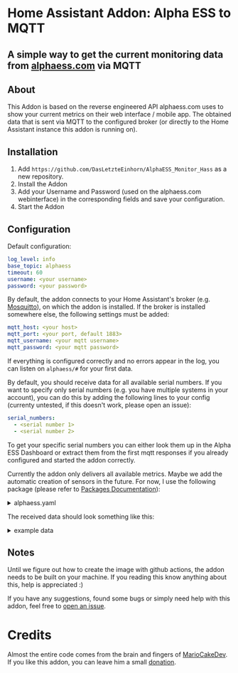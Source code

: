 # Home Assistant Addon: Alpha ESS to MQTT
## A simple way to get the current monitoring data from [alphaess.com](https://alphaess.com) via MQTT

## About

This Addon is based on the reverse engineered API alphaess.com uses to show your current metrics on their web interface / mobile app. The obtained data that is sent via MQTT to the configured broker (or directly to the Home Assistant instance this addon is running on).

## Installation

1. Add `https://github.com/DasLetzteEinhorn/AlphaESS_Monitor_Hass` as a new repository.
2. Install the Addon
3. Add your Username and Password (used on the alphaess.com webinterface) in the corresponding fields and save your configuration.
4. Start the Addon

## Configuration

Default configuration:

```yaml
log_level: info
base_topic: alphaess
timeout: 60
username: <your username>
password: <your password>
```

By default, the addon connects to your Home Assistant's broker (e.g. [Mosquitto](https://github.com/home-assistant/addons/blob/master/mosquitto/DOCS.md)), on which the addon is installed. If the broker is installed somewhere else, the following settings must be added:

```yaml
mqtt_host: <your host>
mqtt_port: <your port, default 1883>
mqtt_username: <your mqtt username>
mqtt_password: <your mqtt password>
```

If everything is configured correctly and no errors appear in the log, you can listen on `alphaess/#` for your first data.

By default, you should receive data for all available serial numbers. If you want to specify only serial numbers (e.g. you have multiple systems in your account), you can do this by adding the following lines to your config (currenty untested, if this doesn't work, please open an issue):

```yaml
serial_numbers:
  - <serial number 1>
  - <serial number 2>
```

To get your specific serial numbers you can either look them up in the Alpha ESS Dashboard or extract them from the first mqtt responses if you already configured and started the addon correctly.

Currently the addon only delivers all available metrics. Maybe we add the automatic creation of sensors in the future. For now, I use the following package (please refer to  [Packages Documentation](https://www.home-assistant.io/docs/configuration/packages/)):

<details>
  <summary>alphaess.yaml</summary>

```yaml
sensor:

  - platform: mqtt
    name: "Solar Grid I/O L1"
    icon: mdi:transmission-tower
    state_topic: "alphaess/<serial number>"
    unit_of_measurement: 'W'
    value_template: "{{ value_json.pmeter_l1 }}"
  
  - platform: mqtt
    name: "Solar Grid I/O L2"
    icon: mdi:transmission-tower
    state_topic: "alphaess/<serial number>"
    unit_of_measurement: 'W'
    value_template: "{{ value_json.pmeter_l2 }}"

  - platform: mqtt
    name: "Solar Grid I/O L3"
    icon: mdi:transmission-tower
    state_topic: "alphaess/<serial number>"
    unit_of_measurement: 'W'
    value_template: "{{ value_json.pmeter_l3 }}"

  - platform: template
    sensors:
      solar_grid_i_o_total:
        friendly_name: "Solar Grid I/O Total"
        # icon: mdi:transmission-tower
        unit_of_measurement: 'W'
        value_template: "{{ states('sensor.solar_grid_i_o_l1') | float + states('sensor.solar_grid_i_o_l2') | float + states('sensor.solar_grid_i_o_l3') | float }}"

  - platform: mqtt
    name: "Solar Generation"
    state_topic: "alphaess/<serial number>"
    value_template: "{{ value_json.ppv1 + value_json.ppv2 + value_json.pmeter_dc }}"
    unit_of_measurement: 'W'
    icon: mdi:solar-panel-large

  - platform: mqtt
    name: "Solar Battery SOC"
    state_topic: "alphaess/<serial number>"
    unit_of_measurement: '%'
    icon: mdi:battery
    value_template: "{{ value_json.soc }}"

  - platform: mqtt
    name: "Solar Battery I/O"
    state_topic: "alphaess/<serial number>"
    unit_of_measurement: 'W'
    icon: mdi:battery
    value_template: "{{ value_json.pbat }}"
```
</details>

The received data should look something like this:
<details>
  <summary>example data</summary>

```json
{
    "_id": "<some ID>",
    "createtime": "<some timestamp>",
    "uploadtime": "<some timestamp>",
    "sn": "<some serial number>",
    "ppv1": 1151,
    "ppv2": 1302,
    "ppv3": null,
    "preal_l1": 362,
    "preal_l2": 0,
    "preal_l3": 0,
    "pmeter_l1": -247,
    "pmeter_l2": -84,
    "pmeter_l3": 324,
    "pmeter_dc": 926,
    "soc": 86,
    "factory_flag": 0,
    "pbat": -1908.2,
    "sva": 524,
    "varac": 0,
    "vardc": 0,
    "ev1_power": 0,
    "ev1_chgenergy_real": 0,
    "ev1_mode": 0,
    "ev2_power": 0,
    "ev2_chgenergy_real": 0,
    "ev2_mode": 0,
    "ev3_power": 0,
    "ev3_chgenergy_real": 0,
    "ev3_mode": 0,
    "ev4_power": 0,
    "ev4_chgenergy_real": 0,
    "ev4_mode": 0,
    "poc_meter_l1": 0,
    "poc_meter_l2": 0,
    "poc_meter_l3": 0
}
```
</details>

## Notes
Until we figure out how to create the image with github actions, the addon needs to be built on your machine. If you reading this know anything about this, help is appreciated :)
  
  If you have any suggestions, found some bugs or simply need help with this addon, feel free to [open an issue](https://github.com/DasLetzteEinhorn/AlphaESS_Monitor_Hass/issues/new).

# Credits
Almost the entire code comes from the brain and fingers of [MarioCakeDev](https://github.com/MarioCakeDev). If you like this addon, you can leave him a small [donation](http://paypal.me/DavidPayLein).
